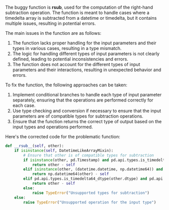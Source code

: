 The buggy function is __rsub__, used for the computation of the right-hand subtraction operation. The function is meant to handle cases where a timedelta array is subtracted from a datetime or timedelta, but it contains multiple issues, resulting in potential errors.

The main issues in the function are as follows:
1. The function lacks proper handling for the input parameters and their types in various cases, resulting in a type mismatch.
2. The logic for handling different types of input parameters is not clearly defined, leading to potential inconsistencies and errors.
3. The function does not account for the different types of input parameters and their interactions, resulting in unexpected behavior and errors.

To fix the function, the following approaches can be taken:
1. Implement conditional branches to handle each type of input parameter separately, ensuring that the operations are performed correctly for each case.
2. Use type checking and conversion if necessary to ensure that the input parameters are of compatible types for subtraction operations.
3. Ensure that the function returns the correct type of output based on the input types and operations performed.

Here's the corrected code for the problematic function:

```python
def __rsub__(self, other):
    if isinstance(self, DatetimeLikeArrayMixin):
        # Ensure that other is of compatible types for subtraction
        if isinstance(other, pd.Timestamp) and pd.api.types.is_timedelta64_dtype(self.dtype):
            return other - self
        elif isinstance(other, (datetime.datetime, np.datetime64)) and pd.api.types.is_timedelta64_dtype(self.dtype):
            return np.datetime64(other) - self
        elif pd.api.types.is_timedelta64_dtype(other.dtype) and pd.api.types.is_timedelta64_dtype(self.dtype):
            return other - self
        else:
            raise TypeError("Unsupported types for subtraction")
    else:
        raise TypeError("Unsupported operation for the input type")
```